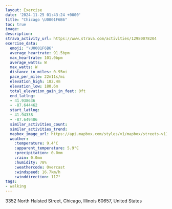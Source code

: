 ```yaml
---
layout: Exercise
date: '2024-11-25 01:43:24 +0000'
title: "Chicago \U0001F6B6"
toc: true
image:
description:
strava_activity_url: https://www.strava.com/activities/12980078204
exercise_data:
  emoji: "\U0001F6B6"
  average_heartrate: 91.5bpm
  max_heartrate: 101.0bpm
  average_watts: W
  max_watts: W
  distance_in_miles: 0.95mi
  pace_per_mile: 22m11s/mi
  elevation_high: 182.4m
  elevation_low: 180.6m
  total_elevation_gain_in_feet: 0ft
  end_latlng:
  - 41.938636
  - -87.644462
  start_latlng:
  - 41.94338
  - -87.649486
  similar_activities_count:
  similar_activities_trend:
  mapbox_image_url: https://api.mapbox.com/styles/v1/mapbox/streets-v11/static/path-5+787af2-1.0(g%7B~~F%7C~%7DuOx%40%40zEOr%40F~%40Et%40Bd%40GNKDK%3FMKmE%3F%7BFAc%40%40_B),pin-s-s+e5b22e(-87.64927,41.94244),pin-s-f+89ae00(-87.64605000000002,41.93995999999999)/auto/800x800?access_token=pk.eyJ1Ijoiam9zaGJlY2ttYW4iLCJhIjoiY205eWR2aDd1MWZ6djJrbXc4a3M0bWZleiJ9.XiG9OWkNcZk2QzjJbxLB4A
  weather:
    :temperature: 9.4°C
    :apparent_temperature: 5.9°C
    :precipitation: 0.0mm
    :rain: 0.0mm
    :humidity: 78%
    :weathercode: Overcast
    :windspeed: 16.7km/h
    :winddirection: 117°
tags:
- walking
---
```

3352 North Halsted Street, Chicago, Illinois 60657, United States

